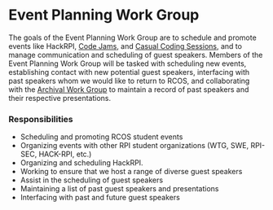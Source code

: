# Event Planning Work Group
The goals of the Event Planning Work Group are to schedule and promote events like HackRPI, [Code Jams](/events/code_jams), and [Casual Coding Sessions](/events/casual_coding_sessions), and to manage communication and scheduling of guest speakers. Members of the Event Planning Work Group will be tasked with scheduling new events, establishing contact with new potential guest speakers, interfacing with past speakers whom we would like to return to RCOS, and collaborating with the [Archival Work Group](/work_groups/archival) to maintain a record of past speakers and their respective presentations.

### Responsibilities
- Scheduling and promoting RCOS student events
- Organizing events with other RPI student organizations (WTG, SWE, RPI-SEC, HACK-RPI, etc.)
- Organizing and scheduling HackRPI.
- Working to ensure that we host a range of diverse guest speakers
- Assist in the scheduling of guest speakers
- Maintaining a list of past guest speakers and presentations
- Interfacing with past and future guest speakers
